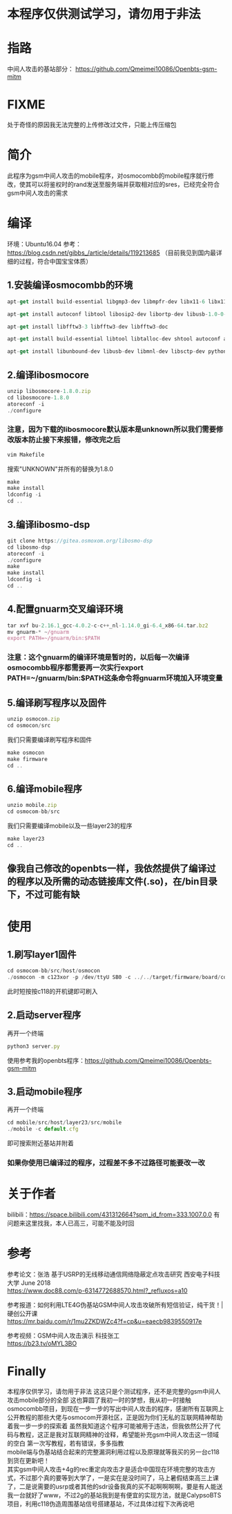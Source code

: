 # 本程序仅供测试学习，请勿用于非法
# 指路
中间人攻击的基站部分： 
https://github.com/Qmeimei10086/Openbts-gsm-mitm 
# FIXME
处于奇怪的原因我无法完整的上传修改过文件，只能上传压缩包 
# 简介
此程序为gsm中间人攻击的mobile程序，对osmocombb的mobile程序就行修改，使其可以将鉴权时的rand发送至服务端并获取相对应的sres，已经完全符合gsm中间人攻击的需求 
# 编译
环境：Ubuntu16.04 
参考：https://blog.csdn.net/gibbs_/article/details/119213685 
（目前我见到国内最详细的过程，符合中国宝宝体质）
## 1.安装编译osmocombb的环境
```javascript
apt-get install build-essential libgmp3-dev libmpfr-dev libx11-6 libx11-dev texinfo flex bison libncurses5 libncurses5-dbg libncurses5-dev libncursesw5 libncursesw5-dbg libncursesw5-dev zlibc zlib1g-dev libmpfr4 libmpc-dev   subversion  git  autoconf  vim 
```
```javascript
apt-get install autoconf libtool libosip2-dev libortp-dev libusb-1.0-0-dev g++ sqlite3 libsqlite3-dev libreadline6-dev libncurses5-dev 
```
```javascript
apt-get install libfftw3-3 libfftw3-dev libfftw3-doc 
```
```javascript
apt-get install build-essential libtool libtalloc-dev shtool autoconf automake git-core pkg-config make gcc libpcsclite-dev 

```
```javascript
apt-get install libunbound-dev libusb-dev libmnl-dev libsctp-dev python3 libgnutls28-dev 
```
## 2.编译libosmocore
```javascript
unzip libosmocore-1.8.0.zip  
cd libosmocore-1.8.0
atoreconf -i 
./configure
```
### 注意，因为下载的libosmocore默认版本是unknown所以我们需要修改版本防止接下来报错，修改完之后 
```javascript
vim Makefile
```
搜索"UNKNOWN"并所有的替换为1.8.0
```javascript
make 
make install 
ldconfig -i 
cd ..
```
## 3.编译libosmo-dsp
```javascript
git clone https://gitea.osmoxom.org/libosmo-dsp 
cd libosmo-dsp 
atoreconf -i 
./configure 
make 
make install 
ldconfig -i 
cd ..

```
## 4.配置gnuarm交叉编译环境
```javascript
tar xvf bu-2.16.1_gcc-4.0.2-c-c++_nl-1.14.0_gi-6.4_x86-64.tar.bz2 
mv gnuarm-* ~/gnuarm 
export PATH=~/gnuarm/bin:$PATH 
```
### 注意：这个gnuarm的编译环境是暂时的，以后每一次编译osmocombb程序都需要再一次实行export PATH=~/gnuarm/bin:$PATH这条命令将gnuarm环境加入环境变量 

## 5.编译刷写程序以及固件
```javascript
unzip osmocon.zip 
cd osmocon/src 
```
我们只需要编译刷写程序和固件

```javascript
make osmocon 
make firmware
cd .. 
```
## 6.编译mobile程序
```javascript
unzio mobile.zip
cd osmocom-bb/src
```
我们只需要编译mobile以及一些layer23的程序
```javascript
make layer23 
cd .. 
```
## 像我自己修改的openbts一样，我依然提供了编译过的程序以及所需的动态链接库文件(.so)，在/bin目录下，不过可能有缺
# 使用
## 1.刷写layer1固件
```javascript
cd osmocom-bb/src/host/osmocon
./osmocon -m c123xor -p /dev/ttyU SB0 -c ../../target/firmware/board/compal_e88/layer1.highram.bin 
```
此时短按按c118的开机键即可刷入 
## 2.启动server程序
再开一个终端
```javascript
python3 server.py 
```
使用参考我的openbts程序：https://github.com/Qmeimei10086/Openbts-gsm-mitm 
## 3.启动mobile程序
再开一个终端
```javascript
cd mobile/src/host/layer23/src/mobile 
./mobile -c default.cfg
```
即可搜索附近基站并附着
### 如果你使用已编译过的程序，过程差不多不过路径可能要改一改

# 关于作者
bilibili：https://space.bilibili.com/431312664?spm_id_from=333.1007.0.0
有问题来这里找我，本人已高三，可能不能及时回

# 参考
参考论文：张浩 基于USRP的无线移动通信网络隐蔽定点攻击研究 西安电子科技大学 June 2018  
https://www.doc88.com/p-6314772688570.html?_refluxos=a10  

参考报道：如何利用LTE4G伪基站GSM中间人攻击攻破所有短信验证，纯干货！|硬创公开课  
https://mr.baidu.com/r/1mu2ZKDWZc4?f=cp&u=eaecb9839550917e  

参考视频：GSM中间人攻击演示 科技张工  
https://b23.tv/oMYL3BO  

# Finally
本程序仅供学习，请勿用于非法 
这这只是个测试程序，还不是完整的gsm中间人攻击mobile部分的全部
这也算圆了我初一时的梦想，我从初一时接触osmocombb项目，到现在一步一步的写出中间人攻击的程序，感谢所有互联网上公开教程的那些大佬与osmocom开源社区，正是因为你们无私的互联网精神帮助着我一步一步的探索着 
虽然我知道这个程序可能被用于违法，但我依然公开了代码与教程，这正是我对互联网精神的诠释，希望能补充gsm中间人攻击这一领域的空白 
第一次写教程，若有错误，多多指教   
mobile端与伪基站结合起来的完整漏洞利用过程以及原理就等我买的另一台c118到货在更新吧！   
其实gsm中间人攻击+4g的rec重定向攻击才是适合中国现在环境完整的攻击方式，不过那个真的要等到大学了，一是实在是没时间了，马上暑假结束高三上课了，二是说需要的usrp或者其他的sdr设备我真的买不起啊啊啊啊，要是有人能送我一台就好了www，不过2g的基站我到是有便宜的实现方法，就是CalypsoBTS项目，利用c118伪造周围基站信号搭建基站，不过具体过程下次再说吧    






























